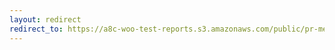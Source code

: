 ```yaml
---
layout: redirect
redirect_to: https://a8c-woo-test-reports.s3.amazonaws.com/public/pr-merge/40507/api/index.html
---
```

